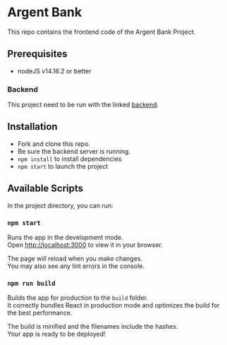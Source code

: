 # Argent Bank

This repo contains the frontend code of the Argent Bank Project.

## Prerequisites

- nodeJS v14.16.2 or better

### Backend

This project need to be run with the linked [backend](https://github.com/WandoCode/Project-10-Bank-API).

## Installation

- Fork and clone this repo.
- Be sure the backend server is running.
- `npm install` to install dependencies
- `npm start` to launch the project

## Available Scripts

In the project directory, you can run:

### `npm start`

Runs the app in the development mode.\
Open [http://localhost:3000](http://localhost:3000) to view it in your browser.

The page will reload when you make changes.\
You may also see any lint errors in the console.

### `npm run build`

Builds the app for production to the `build` folder.\
It correctly bundles React in production mode and optimizes the build for the best performance.

The build is minified and the filenames include the hashes.\
Your app is ready to be deployed!
